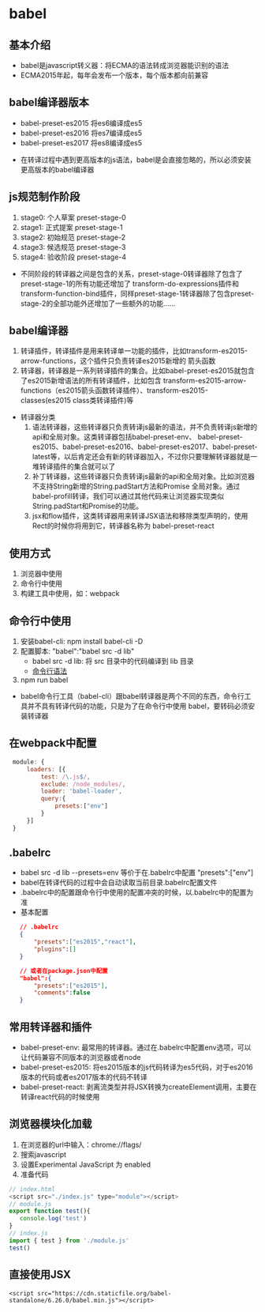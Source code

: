 # babel
## 基本介绍
   + babel是javascript转义器：将ECMA的语法转成浏览器能识别的语法
   + ECMA2015年起，每年会发布一个版本，每个版本都向前兼容
## babel编译器版本
   - babel-preset-es2015  将es6编译成es5
   - babel-preset-es2016  将es7编译成es5
   - babel-preset-es2017  将es8编译成es5
   + 在转译过程中遇到更高版本的js语法，babel是会直接忽略的，所以必须安装更高版本的babel编译器
## js规范制作阶段
   1. stage0: 个人草案    preset-stage-0
   2. stage1: 正式提案    preset-stage-1
   3. stage2: 初始规范    preset-stage-2
   4. stage3: 候选规范    preset-stage-3
   5. stage4: 验收阶段    preset-stage-4
   + 不同阶段的转译器之间是包含的关系，preset-stage-0转译器除了包含了preset-stage-1的所有功能还增加了
     transform-do-expressions插件和transform-function-bind插件，同样preset-stage-1转译器除了包含preset-stage-2的全部功能外还增加了一些额外的功能……
## babel编译器
   1. 转译插件，转译插件是用来转译单一功能的插件，比如transform-es2015-arrow-functions，这个插件只负责转译es2015新增的
      箭头函数
   2. 转译器，转译器是一系列转译插件的集合。比如babel-preset-es2015就包含了es2015新增语法的所有转译插件，比如包含
      transform-es2015-arrow-functions（es2015箭头函数转译插件）、transform-es2015-classes(es2015 class类转译插件)等
   + 转译器分类
      1. 语法转译器，这些转译器只负责转译js最新的语法，并不负责转译js新增的api和全局对象。这类转译器包括babel-preset-env、
         babel-preset-es2015、babel-preset-es2016、babel-preset-es2017、babel-preset-latest等，以后肯定还会有新的转译器加入，不过你只要理解转译器就是一堆转译插件的集合就可以了
      2. 补丁转译器，这些转译器只负责转译js最新的api和全局对象。比如浏览器不支持String新增的String.padStart方法和Promise
         全局对象。通过babel-profill转译，我们可以通过其他代码来让浏览器实现类似String.padStart和Promise的功能。
      3. jsx和flow插件，这类转译器用来转译JSX语法和移除类型声明的，使用Rect的时候你将用到它，转译器名称为
         babel-preset-react
## 使用方式
   1. 浏览器中使用
   2. 命令行中使用
   3. 构建工具中使用，如：webpack
## 命令行中使用
   1. 安装babel-cli: npm install babel-cli -D
   2. 配置脚本: "babel":"babel src -d lib"
      - babel src -d lib: 将 src 目录中的代码编译到 lib 目录
      - [命令行语法](https://babeljs.io/docs/en/babel-cli/)
   3. npm run babel
   + babel命令行工具（babel-cli）跟babel转译器是两个不同的东西，命令行工具并不具有转译代码的功能，只是为了在命令行中使用
     babel，要转码必须安装转译器
## 在webpack中配置
   ```javascript
    module: { 
        loaders: [{ 
            test: /\.js$/, 
            exclude: /node_modules/, 
            loader: 'babel-loader',
            query:{
                presets:["env"]
            } 
        }] 
    } 
   ```
## .babelrc
   + babel src -d lib --presets=env 等价于在.babelrc中配置 "presets":["env"]
   + babel在转译代码的过程中会自动读取当前目录.babelrc配置文件
   + .babelrc中的配置跟命令行中使用的配置冲突的时候，以.babelrc中的配置为准
   + 基本配置
   ```json
      // .babelrc
      {
          "presets":["es2015","react"],
          "plugins":[]
      }

      // 或者在package.json中配置
      "babel":{
          "presets":["es2015"],
          "comments":false
      }
   ```
## 常用转译器和插件
   + babel-preset-env: 最常用的转译器。通过在.babelrc中配置env选项，可以让代码兼容不同版本的浏览器或者node
   + babel-preset-es2015: 将es2015版本的js代码转译为es5代码，对于es2016版本的代码或者es2017版本的代码不转译
   + babel-preset-react: 剥离流类型并将JSX转换为createElement调用，主要在转译react代码的时候使用

## 浏览器模块化加载
  1. 在浏览器的url中输入：chrome://flags/
  2. 搜索javascript
  3. 设置Experimental JavaScript 为 enabled
  4. 准备代码
  ```js
  // index.html
  <script src="./index.js" type="module"></script>
  // module.js
  export function test(){
     console.log('test')
  }
  // index.js
  import { test } from './module.js'
  test()
  ```

## 直接使用JSX
  `<script src="https://cdn.staticfile.org/babel-standalone/6.26.0/babel.min.js"></script>`